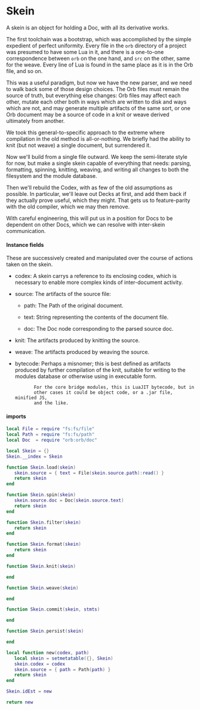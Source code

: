 # Skein


  A skein is an object for holding a Doc, with all its derivative works.


The first toolchain was a bootstrap, which was accomplished by the simple
expedient of perfect uniformity.  Every file in the ``orb`` directory of a
project was presumed to have some Lua in it, and there is a one-to-one
correspondence between ``orb`` on the one hand, and ``src`` on the other, same
for the weave.  Every line of Lua is found in the same place as it is in the
Orb file, and so on.


This was a useful paradigm, but now we have the new parser, and we need to
walk back some of those design choices.  The Orb files must remain the source
of truth, but everything else changes: Orb files may affect each other,
mutate each other both in ways which are written to disk and ways which are
not, and may generate multiple artifacts of the same sort, or one Orb document
may be a source of code in a knit or weave derived ultimately from another.


We took this general-to-specific approach to the extreme where compilation in
the old method is all-or-nothing.  We briefly had the ability to knit (but not
weave) a single document, but surrendered it.


Now we'll build from a single file outward.  We keep the semi-literate style
for now, but make a single skein capable of everything that needs: parsing,
formatting, spinning, knitting, weaving, and writing all changes to both the
filesystem and the module database.


Then we'll rebuild the Codex, with as few of the old assumptions as possible.
In particular, we'll leave out Decks at first, and add them back if they
actually prove useful, which they might.  That gets us to feature-parity with
the old compiler, which we may then remove.


With careful engineering, this will put us in a position for Docs to be
dependent on other Docs, which we can resolve with inter-skein communication.


#### Instance fields

These are successively created and manipulated over the course of actions
taken on the skein.


- codex:  A skein carrys a reference to its enclosing codex, which is
          necessary to enable more complex kinds of inter-document activity.


- source:  The artifacts of the source file:


  - path:  The Path of the original document.


  - text:  String representing the contents of the document file.


  - doc:   The Doc node corresponding to the parsed source doc.


- knit:   The artifacts produced by knitting the source.


- weave:  The artifacts produced by weaving the source.


- bytecode:  Perhaps a misnomer; this is best defined as artifacts produced by
             further compilation of the knit, suitable for writing to the
             modules database or otherwise using in executable form.


             For the core bridge modules, this is LuaJIT bytecode, but in
             other cases it could be object code, or a .jar file, minified JS,
             and the like.



#### imports

```lua
local File = require "fs:fs/file"
local Path = require "fs:fs/path"
local Doc  = require "orb:orb/doc"
```
```lua
local Skein = {}
Skein.__index = Skein
```
```lua
function Skein.load(skein)
   skein.source = { text = File(skein.source.path):read() }
   return skein
end
```
```lua
function Skein.spin(skein)
   skein.source.doc = Doc(skein.source.text)
   return skein
end
```
```lua
function Skein.filter(skein)
   return skein
end
```
```lua
function Skein.format(skein)
   return skein
end
```
```lua
function Skein.knit(skein)

end
```
```lua
function Skein.weave(skein)

end
```
```lua
function Skein.commit(skein, stmts)

end
```
```lua
function Skein.persist(skein)

end
```
```lua
local function new(codex, path)
   local skein = setmetatable({}, Skein)
   skein.codex = codex
   skein.source = { path = Path(path) }
   return skein
end

Skein.idEst = new
```
```lua
return new
```
